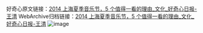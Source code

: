 好奇心原文链接：[2014 上海夏季音乐节，5 个值得一看的理由_文化_好奇心日报-王清](https://www.qdaily.com/articles/1292.html)
WebArchive归档链接：[2014 上海夏季音乐节，5 个值得一看的理由_文化_好奇心日报-王清](http://web.archive.org/web/20170725220056/http://www.qdaily.com/articles/1292.html)
![image](http://ww3.sinaimg.cn/large/007d5XDply1g3v4b3kgs5j30u04z0u0x)